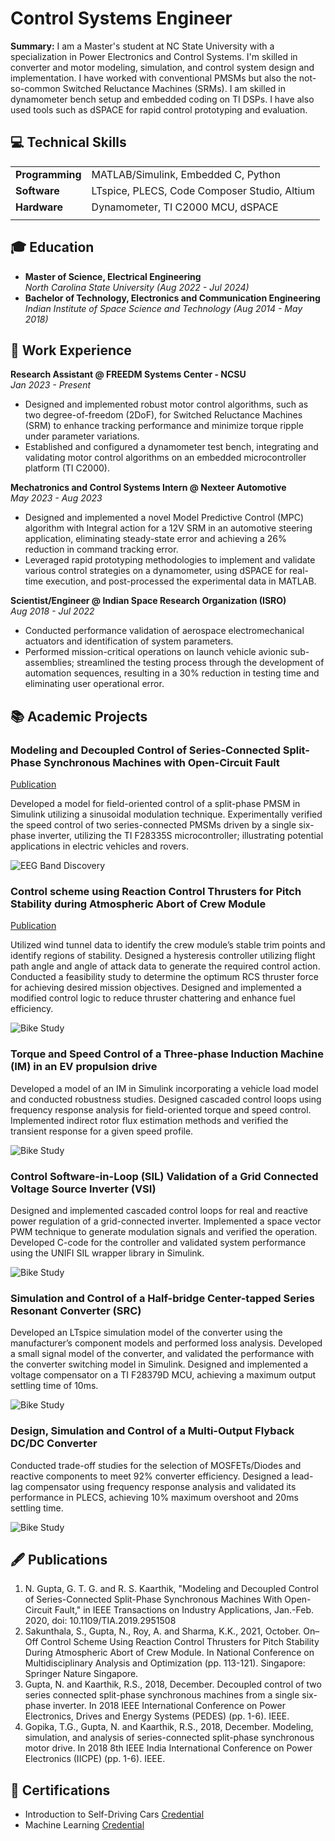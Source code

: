 # Control Systems Engineer

**Summary:** I am a Master's student at NC State University with a specialization in Power Electronics and Control Systems. I'm skilled in converter and motor modeling, simulation, and control system design and implementation. I have worked with conventional PMSMs but also the not-so-common Switched Reluctance Machines (SRMs). I am skilled in dynamometer bench setup and embedded coding on TI DSPs. I have also used tools such as dSPACE for rapid control prototyping and evaluation.

## 💻 Technical Skills
|      |     |
|:-----|:----|
| **Programming** | MATLAB/Simulink, Embedded C, Python |
| **Software** | LTspice, PLECS, Code Composer Studio, Altium |
| **Hardware** | Dynamometer, TI C2000 MCU, dSPACE |
|     |      |

## 🎓 Education
- **Master of Science, Electrical Engineering** <br>
_North Carolina State University (Aug 2022 - Jul 2024)_
- **Bachelor of Technology, Electronics and Communication Engineering** <br>
_Indian Institute of Space Science and Technology (Aug 2014 - May 2018)_

## 💼 Work Experience
**Research Assistant @ FREEDM Systems Center - NCSU** <br>
_Jan 2023 - Present_
- Designed and implemented robust motor control algorithms, such as two degree-of-freedom (2DoF), for Switched Reluctance Machines (SRM) to enhance tracking performance and minimize torque ripple under parameter variations.
- Established and configured a dynamometer test bench, integrating and validating motor control algorithms on an embedded microcontroller platform (TI C2000).

**Mechatronics and Control Systems Intern @ Nexteer Automotive** <br>
_May 2023 - Aug 2023_
- Designed and implemented a novel Model Predictive Control (MPC) algorithm with Integral action for a 12V SRM in an automotive steering application, eliminating steady-state error and achieving a 26% reduction in command tracking error.
- Leveraged rapid prototyping methodologies to implement and validate various control strategies on a dynamometer, using dSPACE for real-time execution, and post-processed the experimental data in MATLAB.

**Scientist/Engineer @ Indian Space Research Organization (ISRO)** <br>
_Aug 2018 - Jul 2022_
- Conducted performance validation of aerospace electromechanical actuators and identification of system parameters.
- Performed mission-critical operations on launch vehicle avionic sub-assemblies; streamlined the testing process through the development of automation sequences, resulting in a 30% reduction in testing time and eliminating user operational error.


## 📚 Academic Projects
### Modeling and Decoupled Control of Series-Connected Split-Phase Synchronous Machines with Open-Circuit Fault
[Publication](https://ieeexplore.ieee.org/abstract/document/8891722)

Developed a model for field-oriented control of a split-phase PMSM in Simulink utilizing a sinusoidal modulation technique. Experimentally verified the speed control of two series-connected PMSMs driven by a single six-phase inverter, utilizing the TI 
F28335S microcontroller; illustrating potential applications in electric vehicles and rovers.

![EEG Band Discovery](/assets/setup_2.jpg)

### Control scheme using Reaction Control Thrusters for Pitch Stability during Atmospheric Abort of Crew Module
[Publication](https://link.springer.com/chapter/10.1007/978-981-19-3938-9_11)

Utilized wind tunnel data to identify the crew module’s stable trim points and identify regions of stability. Designed a hysteresis controller utilizing flight path angle and angle of attack data to generate the required control action. Conducted a feasibility study to determine the optimum RCS thruster force for achieving desired mission objectives. Designed and implemented a modified control logic to reduce thruster chattering and enhance fuel efficiency.

![Bike Study](/assets/on_off_control.png)

### Torque and Speed Control of a Three-phase Induction Machine (IM) in an EV propulsion drive

Developed a model of an IM in Simulink incorporating a vehicle load model and conducted robustness studies. Designed cascaded control loops using frequency response analysis for field-oriented torque and speed control. Implemented indirect rotor flux estimation methods and verified the transient response for a given speed profile.

![Bike Study](/assets/torque_profile_IM.png)

### Control Software-in-Loop (SIL) Validation of a Grid Connected Voltage Source Inverter (VSI)

Designed and implemented cascaded control loops for real and reactive power regulation of a grid-connected inverter. Implemented a space vector PWM technique to generate modulation signals and verified the operation. Developed C-code for the controller and validated system performance using the UNIFI SIL wrapper library in Simulink.

![Bike Study](/assets/demoResultDroop.png)

### Simulation and Control of a Half-bridge Center-tapped Series Resonant Converter (SRC)

Developed an LTspice simulation model of the converter using the manufacturer’s component models and performed loss analysis. Developed a small signal model of the converter, and validated the performance with the converter switching model in Simulink. Designed and implemented a voltage compensator on a TI F28379D MCU, achieving a maximum output settling time of 10ms.

![Bike Study](/assets/bode_designer_592.png)

### Design, Simulation and Control of a Multi-Output Flyback DC/DC Converter

Conducted trade-off studies for the selection of MOSFETs/Diodes and reactive components to meet 92% converter efficiency. Designed a lead-lag compensator using frequency response analysis and validated its performance in PLECS, achieving 10% maximum overshoot and 20ms settling time.

![Bike Study](/assets/schematic_closedloop_534.png)

## 🖋️ Publications
1. N. Gupta, G. T. G. and R. S. Kaarthik, "Modeling and Decoupled Control of Series-Connected Split-Phase Synchronous Machines With Open-Circuit Fault," in IEEE Transactions on Industry Applications, Jan.-Feb. 2020, doi: 10.1109/TIA.2019.2951508
2. Sakunthala, S., Gupta, N., Roy, A. and Sharma, K.K., 2021, October. On–Off Control Scheme Using Reaction Control Thrusters for Pitch Stability During Atmospheric Abort of Crew Module. In National Conference on Multidisciplinary Analysis and Optimization (pp. 113-121). Singapore: Springer Nature Singapore.
3. Gupta, N. and Kaarthik, R.S., 2018, December. Decoupled control of two series connected split-phase synchronous machines from a single six-phase inverter. In 2018 IEEE International Conference on Power Electronics, Drives and Energy Systems (PEDES) (pp. 1-6). IEEE.
4. Gopika, T.G., Gupta, N. and Kaarthik, R.S., 2018, December. Modeling, simulation, and analysis of series-connected split-phase synchronous motor drive. In 2018 8th IEEE India International Conference on Power Electronics (IICPE) (pp. 1-6). IEEE.

## 📜 Certifications
- Introduction to Self-Driving Cars [Credential](https://www.coursera.org/account/accomplishments/verify/VL4CYKBNCTFT)
- Machine Learning [Credential](https://www.coursera.org/account/accomplishments/verify/DJMPDFPA8MM3)
